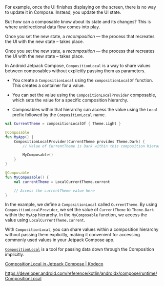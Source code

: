 For example, once the UI finishes displaying on the screen, there is no way to update it in Compose. Instead, you update the UI state.

But how can a composable know about its state and its changes? This is where unidirectional data flow comes into play. 

Once you set the new state, a *recomposition* — the process that recreates the UI with the new state – takes place.

Once you set the new state, a *recomposition* — the process that recreates the UI with the new state – takes place.









In Android Jetpack Compose, `CompositionLocal` is a way to share values between composables without explicitly passing them as parameters.

- You create a `CompositionLocal` using the `compositionLocalOf` function. This creates a container for a value.

- You can set the value using the `CompositionLocalProvider` composable, which sets the value for a specific composition hierarchy.

- Composables within that hierarchy can access the value using the `Local` prefix followed by the `CompositionLocal` name.

```kt
val CurrentTheme = compositionLocalOf { Theme.Light }

@Composable
fun MyApp() {
    CompositionLocalProvider(CurrentTheme provides Theme.Dark) {
        // Value of CurrentTheme is Dark within this composition hierarchy

        MyComposable()
    }
}

@Composable
fun MyComposable() {
    val currentTheme = LocalCurrentTheme.current

    // Access the currentTheme value here
}
```

In the example, we define a `CompositionLocal` called `CurrentTheme`. By using `CompositionLocalProvider`, we set the value of `CurrentTheme` to `Theme.Dark` within the `MyApp` hierarchy. In the `MyComposable` function, we access the value using `LocalCurrentTheme.current`.

With `CompositionLocal`, you can share values within a composition hierarchy without passing them explicitly, making it convenient for accessing commonly used values in your Jetpack Compose app.



[`CompositionLocal`](https://developer.android.com/reference/kotlin/androidx/compose/runtime/CompositionLocal) is a tool for passing data down through the Composition implicitly.











[CompositionLocal in Jetpack Compose | Kodeco](https://www.kodeco.com/34513206-compositionlocal-in-jetpack-compose)

https://developer.android.com/reference/kotlin/androidx/compose/runtime/CompositionLocal
